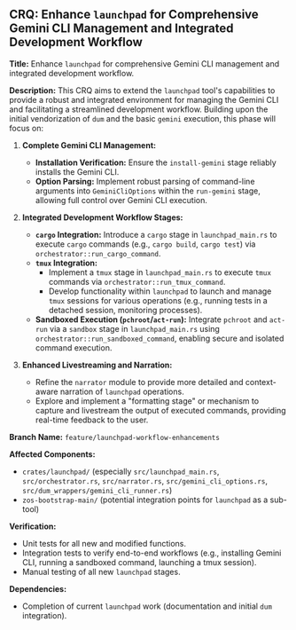 ## CRQ: Enhance `launchpad` for Comprehensive Gemini CLI Management and Integrated Development Workflow

**Title:** Enhance `launchpad` for comprehensive Gemini CLI management and integrated development workflow.

**Description:**
This CRQ aims to extend the `launchpad` tool's capabilities to provide a robust and integrated environment for managing the Gemini CLI and facilitating a streamlined development workflow. Building upon the initial vendorization of `dum` and the basic `gemini` execution, this phase will focus on:

1.  **Complete Gemini CLI Management:**
    *   **Installation Verification:** Ensure the `install-gemini` stage reliably installs the Gemini CLI.
    *   **Option Parsing:** Implement robust parsing of command-line arguments into `GeminiCliOptions` within the `run-gemini` stage, allowing full control over Gemini CLI execution.

2.  **Integrated Development Workflow Stages:**
    *   **`cargo` Integration:** Introduce a `cargo` stage in `launchpad_main.rs` to execute `cargo` commands (e.g., `cargo build`, `cargo test`) via `orchestrator::run_cargo_command`.
    *   **`tmux` Integration:**
        *   Implement a `tmux` stage in `launchpad_main.rs` to execute `tmux` commands via `orchestrator::run_tmux_command`.
        *   Develop functionality within `launchpad` to launch and manage `tmux` sessions for various operations (e.g., running tests in a detached session, monitoring processes).
    *   **Sandboxed Execution (`pchroot`/`act-run`):** Integrate `pchroot` and `act-run` via a `sandbox` stage in `launchpad_main.rs` using `orchestrator::run_sandboxed_command`, enabling secure and isolated command execution.

3.  **Enhanced Livestreaming and Narration:**
    *   Refine the `narrator` module to provide more detailed and context-aware narration of `launchpad` operations.
    *   Explore and implement a "formatting stage" or mechanism to capture and livestream the output of executed commands, providing real-time feedback to the user.

**Branch Name:** `feature/launchpad-workflow-enhancements`

**Affected Components:**
*   `crates/launchpad/` (especially `src/launchpad_main.rs`, `src/orchestrator.rs`, `src/narrator.rs`, `src/gemini_cli_options.rs`, `src/dum_wrappers/gemini_cli_runner.rs`)
*   `zos-bootstrap-main/` (potential integration points for `launchpad` as a sub-tool)

**Verification:**
*   Unit tests for all new and modified functions.
*   Integration tests to verify end-to-end workflows (e.g., installing Gemini CLI, running a sandboxed command, launching a tmux session).
*   Manual testing of all new `launchpad` stages.

**Dependencies:**
*   Completion of current `launchpad` work (documentation and initial `dum` integration).
